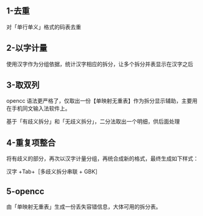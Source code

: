 ## 1-去重

对「单行单义」格式的码表去重

## 2-以字计量

使用汉字作为分组依据，统计汉字相应的拆分，让多个拆分并表显示在汉字之后

## 3-取双列

opencc 语法更严格了，仅取出一份【单映射无重表】作为拆分显示辅助，主要用在手机同文输入法软件上。

基于「有歧义拆分」和「无歧义拆分」，二分法取出一个明细，供后面处理

## 4-重复项整合

将有歧义的部分，再次以汉字计量分组，再统合成新的格式，最终生成如下样式：

汉字 +Tab+［多歧义拆分串联 + GBK］

## 5-opencc

由「单映射无重表」生成一份丢失容错信息，大体可用的拆分表。